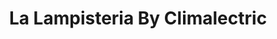 ---
title: "La Lampisteria By Climalectric"
url: /santa-coloma-de-gramenet/la-lampisteria-by-climalectric/
shop: Eisenwaren
---